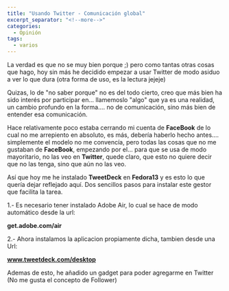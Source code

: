 ```yaml
---
title: "Usando Twitter - Comunicación global"
excerpt_separator: "<!--more-->"
categories:
  - Opinión
tags:
  - varios
---
```

La verdad es que no se muy bien porque ;) pero como tantas otras cosas que hago, hoy sin más he decidido empezar a usar Twitter de modo asiduo a ver lo que dura (otra forma de uso, es la lectura jejeje)

Quizas, lo de "no saber porque" no es del todo cierto, creo que más bien ha sido interés por participar en... llamemoslo "algo" que ya es una realidad, un cambio profundo en la forma.... no de comunicación, sino más bien de entender esa comunicación.

Hace relativamente poco estaba cerrando mi cuenta de **FaceBook** de lo cual no me arrepiento en absoluto, es más, debería haberlo hecho antes.... simplemente el modelo no me convencía, pero todas las cosas que no me gustaban de **FaceBook**, empezando por el... para que se usa de modo mayoritario, no las veo en **Twitter**, quede claro, que esto no quiere decir que no las tenga, sino que aún no las veo.

Así que hoy me he instalado **TweetDeck** en **Fedora13** y es esto lo que quería dejar reflejado aquí. Dos sencillos pasos para instalar este gestor que facilita la tarea.

1.- Es necesario tener instalado Adobe Air, lo cual se hace de modo automático desde la url:

**get.adobe.com/air**

2.- Ahora instalamos la aplicacion propiamente dicha, tambien desde una Url:

**www.tweetdeck.com/desktop**

Ademas de esto, he añadido un gadget para poder agregarme en Twitter (No me gusta el concepto de Follower)